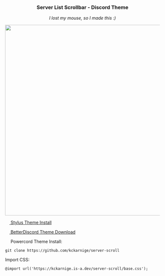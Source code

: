 <h3 align="center">Server List Scrollbar - Discord Theme</h3>


<p align="center"><i>I lost my mouse, so I made this :)</i></p>

<p align="center">
<img src="https://user-images.githubusercontent.com/32397453/134810493-16deb215-5d69-4745-8396-72168d1ee36a.png" width="620px">
</p>


[<img src="https://kckarnige.github.io/res/stylus_icon.svg" height="14px" width="14px"> Stylus Theme Install](https://github.com/kckarnige/server-scroll/raw/main/index.user.css)

[<img src="https://kckarnige.github.io/res/bd_icon.svg" height="14px" width="14px"> BetterDiscord Theme Download](https://betterdiscord.net/ghdl/?url=https://raw.githubusercontent.com/kckarnige/server-scroll/main/serverlistscroll.theme.css)

<img src="https://kckarnige.github.io/res/powercord.svg" height="14px" width="14px"> Powercord Theme Install:

```git clone https://github.com/kckarnige/server-scroll```

Import CSS:

```@import url('https://kckarnige.is-a.dev/server-scroll/base.css');```
